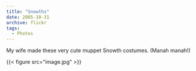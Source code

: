 ```yaml
---
title: "Snowths"
date: 2005-10-31
archive: flickr
tags: 
  - Photos
---
```


My wife made these very cute muppet Snowth costumes. (Manah manah!)

{{< figure src="image.jpg" >}}